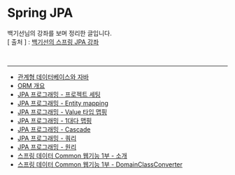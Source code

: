 Spring JPA
===========
백기선님의 강좌를 보며 정리한 글입니다.   
[ 출처 ] : [백기선의 스프링 JPA 강좌](https://www.inflearn.com/course/%EC%8A%A4%ED%94%84%EB%A7%81-%EB%8D%B0%EC%9D%B4%ED%84%B0-jpa)    

<br/>

---
* [관계형 데이터베이스와 자바](https://github.com/KimYoungQ/study/blob/main/springJPA/1_1.md)
* [ORM 개요](https://github.com/KimYoungQ/study/blob/main/springJPA/1_2.md)
* [JPA 프로그래밍 - 프로젝트 세팅](https://github.com/KimYoungQ/study/blob/main/springJPA/1_4.md)
* [JPA 프로그래밍 - Entity mapping](https://github.com/KimYoungQ/study/blob/main/springJPA/1_5.md)
* [JPA 프로그래밍 - Value 타입 맵핑](https://github.com/KimYoungQ/study/blob/main/springJPA/1_6.md)
* [JPA 프로그래밍 - 1대다 맵핑](https://github.com/KimYoungQ/study/blob/main/springJPA/1_7.md)
* [JPA 프로그래밍 - Cascade](https://github.com/KimYoungQ/study/blob/main/springJPA/1_8.md)
* [JPA 프로그래밍 - 쿼리](https://github.com/KimYoungQ/study/blob/main/springJPA/1_9.md)
* [JPA 프로그래밍 - 원리](https://github.com/KimYoungQ/study/blob/main/springJPA/1_10.md)
* [스프링 데이터 Common 웹기능 1부 - 소개](https://github.com/KimYoungQ/study/blob/main/springJPA/2_13.md)
* [스프링 데이터 Common 웹기능 1부 - DomainClassConverter](https://github.com/KimYoungQ/study/blob/main/springJPA/2_14.md)

